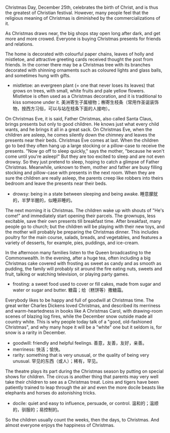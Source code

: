 Christmas Day, December 25th, celebrates the birth of Christ, and is thus the greatest of Christian festival. However, many people feel that the religious meaning of Christmas is diminished by the commercializations of it.

As Christmas draws near, the big shops stay open long after dark, and get more and more crowed. Everyone is buying Christmas presents for friends and relations.

The home is decorated with colourful paper chains, leaves of holly and mistletoe, and attractive greeting cards received thought the post from friends. In the corner there may be a Christmas tree with its branches decorated with shinning ornaments such as coloured lights and glass balls, and sometimes hung with gifts.

* mistletoe: an evergreen plant (= one that never loses its leaves) that grows on trees, with small, white fruits and pale yellow flowers. Mistletoe is often used as a Christmas decoration, and it is traditional to kiss someone under it. 美洲寄生子属植物；槲寄生枝条（常用作圣诞装饰物，按西方习俗，可以与站在枝条下面的人接吻）。

On Christmas Eve, it is said, Father Christmas, also called Santa Claus, brings presents but only to good children. He knows just what every child wants, and he brings it all in a great sack. On Christmas Eve, when the children are asleep, he comes silently down the chimney and leaves the presents near their beds. Christmas Eve comes at last. When the children go to bed they often hang up a large stocking or a pillow-case to receive the presents. "Now go off to sleep quickly," says the mother, "because he won't come until you're asleep!" But they are too excited to sleep and are not even drowsy. So they just pretend to sleep, hoping to catch a glimpse of Father Christmas. Meanwhile, unknown to them, mother and father are busy filling stocking and pillow-case with presents in the next room. When they are sure the children are really asleep, the parents creep like robbers into theirs bedroom and leave the presents near their beds.

* drowsy: being in a state between sleeping and being awake. 睡意朦肬的，半梦半醒的，似睡非睡的。

The next morning it is Christmas. The children wake up with shouts of "He's come!" and immediately start opening their parcels. The grownups, less excitable, save their own presents till breakfast time. After breakfast, many people go to church; but the children will be playing with their new toys, and the mother will probably be preparing the Christmas dinner. This includes poultry for the main course, salads, breads, and vegetables, and features a variety of desserts, for example, pies, puddings, and ice-cream.

In the afternoon many families listen to the Queen broadcasting to the Commonwealth. In the evening, after a huge tea, often including a big Christmas cake covered with frosting as sweet as candy and as smooth as pudding, the family will probably sit around the fire eating nuts, sweets and fruit, talking or watching television, or playing party games.

* frosting: a sweet food used to cover or fill cakes, made from sugar and water or sugar and butter. 糖霜；给（糕饼等）撒糖霜。

Everybody likes to be happy and full of goodwill at Christmas time. The great writer Charles Dickens loved Christmas, and described its merriness and warm-heartedness in books like A Christmas Carol, with drawing-room scenes of blazing log fires, while the December snow outside made all country white. This is why people today talk of a "good, old-fashioned Christmas", and why many hope it will be a "white" one but it seldom is, for snow is a rarity in December.

* goodwill: friendly and helpful feelings. 善意，友善，友好，亲善。
* merriness: 快活；愉快。
* rarity: something that is very unusual, or the quality of being very unusual. 罕见的东西（或人）；稀有，罕见。

The theatre plays its part during the Christmas season by putting on special shows for children. The circus is another thing that parents may very well take their children to see as a Christmas treat. Loins and tigers have been patiently trained to leap through the air and even the more docile beasts like elephants and horses do astonishing tricks.

* docile: quiet and easy to influence, persuade, or control. 温和的；温顺的，驯服的；易控制的。

So the children usually count the weeks, then the days, to Christmas. And almost everyone enjoys the happiness of Christmas.

